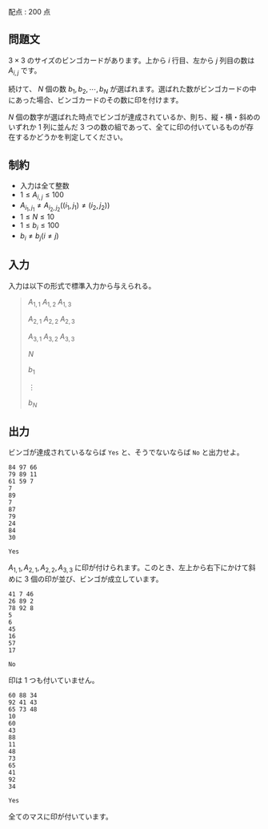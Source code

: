 配点 : $200$ 点

## 問題文

$3\times3$ のサイズのビンゴカードがあります。上から $i$ 行目、左から $j$ 列目の数は $A_{i, j}$ です。

続けて、 $N$ 個の数 $b_1, b_2, \cdots, b_N$ が選ばれます。選ばれた数がビンゴカードの中にあった場合、ビンゴカードのその数に印を付けます。

$N$ 個の数字が選ばれた時点でビンゴが達成されているか、則ち、縦・横・斜めのいずれか $1$ 列に並んだ $3$ つの数の組であって、全てに印の付いているものが存在するかどうかを判定してください。

## 制約

- 入力は全て整数
- $1 \leq A_{i, j} \leq 100$
- $A_{i_1, j_1} \neq A_{i_2, j_2} ((i_1, j_1) \neq (i_2, j_2))$
- $1 \leq N \leq 10$
- $1 \leq b_i \leq 100$
- $b_i \neq b_j (i \neq j)$

## 入力

入力は以下の形式で標準入力から与えられる。

> $A_{1, 1}$ $A_{1, 2}$ $A_{1, 3}$
> 
> $A_{2, 1}$ $A_{2, 2}$ $A_{2, 3}$
> 
> $A_{3, 1}$ $A_{3, 2}$ $A_{3, 3}$
> 
> $N$
> 
> $b_1$
> 
> $\vdots$
> 
> $b_N$

## 出力

ビンゴが達成されているならば `Yes` と、そうでないならば `No` と出力せよ。

```input1
84 97 66
79 89 11
61 59 7
7
89
7
87
79
24
84
30
```

```output1
Yes
```

$A_{1, 1}, A_{2, 1}, A_{2, 2}, A_{3, 3}$ に印が付けられます。このとき、左上から右下にかけて斜めに $3$ 個の印が並び、ビンゴが成立しています。

```input2
41 7 46
26 89 2
78 92 8
5
6
45
16
57
17
```

```output2
No
```

印は $1$ つも付いていません。

```input3
60 88 34
92 41 43
65 73 48
10
60
43
88
11
48
73
65
41
92
34
```

```output3
Yes
```

全てのマスに印が付いています。